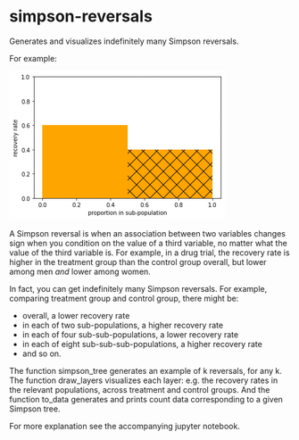 # simpson-reversals

Generates and visualizes indefinitely many Simpson reversals.

For example:

<img src="four_reversals.gif">

A Simpson reversal is when an association between two variables changes sign when you condition on the value of a third variable, no matter what the value of the third variable is. For example, in a drug trial, the recovery rate is higher in the treatment group than the control group overall, but lower among men *and* lower among women.

In fact, you can get indefinitely many Simpson reversals. For example, comparing treatment group and control group, there might be:
  - overall, a lower recovery rate
  - in each of two sub-populations, a higher recovery rate
  - in each of four sub-sub-populations, a lower recovery rate
  - in each of eight sub-sub-sub-populations, a higher recovery rate
  - and so on.

The function simpson_tree generates an example of k reversals, for any k. The function draw_layers visualizes each layer: e.g. the recovery rates in the relevant populations, across treatment and control groups. And the function to_data generates and prints count data corresponding to a given Simpson tree.

For more explanation see the accompanying jupyter notebook.